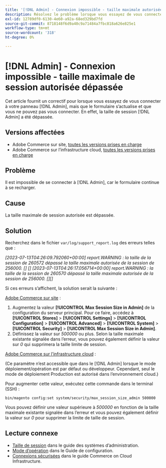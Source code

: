 ```yaml
---
title: '[!DNL Admin] - Connexion impossible - taille maximale autorisée de la session dépassée'
description: Résolvez le problème lorsque vous essayez de vous connecter à votre panneau  [!DNL Admin] et que le formulaire s’actualise et que vous ne parvenez pas à vous connecter.
exl-id: 12789df0-6130-4e60-a92a-68ed329bd7fd
source-git-commit: 8718148f6d9a40c9a71484a7fbc818a626e825e1
workflow-type: tm+mt
source-wordcount: '318'
ht-degree: 0%

---
```


# [!DNL Admin] - Connexion impossible - taille maximale de session autorisée dépassée

Cet article fournit un correctif pour lorsque vous essayez de vous connecter à votre panneau [!DNL Admin], mais que le formulaire s’actualise et que vous ne pouvez pas vous connecter. En effet, la taille de session [!DNL Admin] a été dépassée.

## Versions affectées

* Adobe Commerce sur site, [toutes les versions prises en charge](https://www.adobe.com/content/dam/cc/en/legal/terms/enterprise/pdfs/Adobe-Commerce-Software-Lifecycle-Policy.pdf)
* Adobe Commerce sur l’infrastructure cloud, [toutes les versions prises en charge](https://www.adobe.com/content/dam/cc/en/legal/terms/enterprise/pdfs/Adobe-Commerce-Software-Lifecycle-Policy.pdf)

## Problème

Il est impossible de se connecter à [!DNL Admin], car le formulaire continue à se recharger.

## Cause

La taille maximale de session autorisée est dépassée.

## Solution

Recherchez dans le fichier `var/log/support_report.log` des erreurs telles que :

*[2023-07-13T04:26:09.792060+00:00] report.WARNING : la taille de la session de 260572 dépassé la taille maximale autorisée de la session de 256000. [] []
[2023-07-13T04:26:17.056714+00:00] report.WARNING : la taille de la session de 260570 dépassé la taille maximale autorisée de la session de 256000. [][]*

Si ces erreurs s’affichent, la solution serait la suivante :

<u>Adobe Commerce sur site</u> :
1. Augmentez la valeur **[!UICONTROL Max Session Size in Admin]** de la configuration du serveur principal. Pour ce faire, accédez à **[!UICONTROL Stores]** > **[!UICONTROL Settings]** > **[!UICONTROL Configuration]** > **[!UICONTROL Advanced]** > **[!UICONTROL System]** > **[!UICONTROL Security]** > **[!UICONTROL Max Session Size in Admin]**.
1. Définissez la valeur sur *500000* ou plus. Selon la taille maximale existante signalée dans l’erreur, vous pouvez également définir la valeur sur *0* qui supprimera la taille limite de session.

<u>Adobe Commerce sur l’infrastructure cloud</u> :

(Ce paramètre n’est accessible que dans le [!DNL Admin] lorsque le mode déploiement/opération est par défaut ou développeur. Cependant, seul le mode de déploiement Production est autorisé dans l’environnement cloud.)

Pour augmenter cette valeur, exécutez cette commande dans le terminal (SSH) :

```ssh
bin/magento config:set system/security/max_session_size_admin 500000
```

Vous pouvez définir une valeur supérieure à *500000* en fonction de la taille maximale existante signalée dans l’erreur et vous pouvez également définir la valeur sur *0* pour supprimer la limite de taille de session.

## Lecture connexe

* [Taille de session](https://experienceleague.adobe.com/en/docs/commerce-admin/systems/security/security-session-management#admin-sessions) dans le guide des systèmes d’administration.
* [Mode d’opération](https://experienceleague.adobe.com/en/docs/commerce-operations/configuration-guide/cli/set-mode) dans le Guide de configuration.
* [Connexions sécurisées](https://experienceleague.adobe.com/en/docs/commerce-cloud-service/user-guide/develop/secure-connections) dans le guide Commerce on Cloud Infrastructure.
